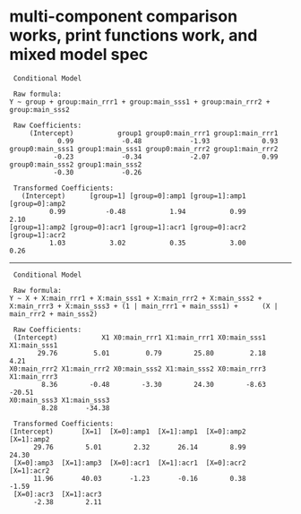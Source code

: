 # multi-component comparison works, print functions work, and mixed model spec

    
     Conditional Model 
    
     Raw formula: 
    Y ~ group + group:main_rrr1 + group:main_sss1 + group:main_rrr2 +      group:main_sss2 
    
     Raw Coefficients: 
         (Intercept)           group1 group0:main_rrr1 group1:main_rrr1 
                0.99            -0.48            -1.93             0.93 
    group0:main_sss1 group1:main_sss1 group0:main_rrr2 group1:main_rrr2 
               -0.23            -0.34            -2.07             0.99 
    group0:main_sss2 group1:main_sss2 
               -0.30            -0.26 
    
     Transformed Coefficients: 
       (Intercept)      [group=1] [group=0]:amp1 [group=1]:amp1 [group=0]:amp2 
              0.99          -0.48           1.94           0.99           2.10 
    [group=1]:amp2 [group=0]:acr1 [group=1]:acr1 [group=0]:acr2 [group=1]:acr2 
              1.03           3.02           0.35           3.00           0.26 

---

    
     Conditional Model 
    
     Raw formula: 
    Y ~ X + X:main_rrr1 + X:main_sss1 + X:main_rrr2 + X:main_sss2 +      X:main_rrr3 + X:main_sss3 + (1 | main_rrr1 + main_sss1) +      (X | main_rrr2 + main_sss2) 
    
     Raw Coefficients: 
     (Intercept)           X1 X0:main_rrr1 X1:main_rrr1 X0:main_sss1 X1:main_sss1 
           29.76         5.01         0.79        25.80         2.18         4.21 
    X0:main_rrr2 X1:main_rrr2 X0:main_sss2 X1:main_sss2 X0:main_rrr3 X1:main_rrr3 
            8.36        -0.48        -3.30        24.30        -8.63       -20.51 
    X0:main_sss3 X1:main_sss3 
            8.28       -34.38 
    
     Transformed Coefficients: 
    (Intercept)       [X=1]  [X=0]:amp1  [X=1]:amp1  [X=0]:amp2  [X=1]:amp2 
          29.76        5.01        2.32       26.14        8.99       24.30 
     [X=0]:amp3  [X=1]:amp3  [X=0]:acr1  [X=1]:acr1  [X=0]:acr2  [X=1]:acr2 
          11.96       40.03       -1.23       -0.16        0.38       -1.59 
     [X=0]:acr3  [X=1]:acr3 
          -2.38        2.11 

